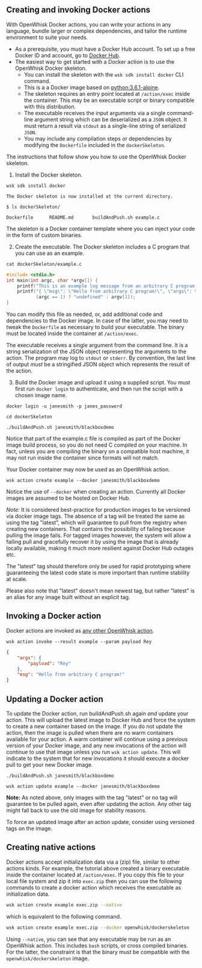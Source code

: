 <!--
#
# Licensed to the Apache Software Foundation (ASF) under one or more
# contributor license agreements.  See the NOTICE file distributed with
# this work for additional information regarding copyright ownership.
# The ASF licenses this file to You under the Apache License, Version 2.0
# (the "License"); you may not use this file except in compliance with
# the License.  You may obtain a copy of the License at
#
#     http://www.apache.org/licenses/LICENSE-2.0
#
# Unless required by applicable law or agreed to in writing, software
# distributed under the License is distributed on an "AS IS" BASIS,
# WITHOUT WARRANTIES OR CONDITIONS OF ANY KIND, either express or implied.
# See the License for the specific language governing permissions and
# limitations under the License.
#
-->

## Creating and invoking Docker actions

With OpenWhisk Docker actions, you can write your actions in any language, bundle larger
or complex dependencies, and tailor the runtime environment to suite your needs.

- As a prerequisite, you must have a Docker Hub account.
  To set up a free Docker ID and account, go to [Docker Hub](https://hub.docker.com).
- The easiest way to get started with a Docker action is to use the OpenWhisk Docker skeleton.
  - You can install the skeleton with the `wsk sdk install docker` CLI command.
  - This is a a Docker image based on [python:3.6.1-alpine](https://hub.docker.com/r/library/python).
  - The skeleton requires an entry point located at `/action/exec` inside the container.
    This may be an executable script or binary compatible with this distribution.
  - The executable receives the input arguments via a single command-line argument string
    which can be deserialized as a `JSON` object.
    It must return a result via `stdout` as a single-line string of serialized `JSON`.
  - You may include any compilation steps or dependencies by modifying the `Dockerfile`
    included in the `dockerSkeleton`.

The instructions that follow show you how to use the OpenWhisk Docker skeleton.

1. Install the Docker skeleton.

  ```
  wsk sdk install docker
  ```
  ```
  The Docker skeleton is now installed at the current directory.
  ```

  ```
  $ ls dockerSkeleton/
  ```
  ```
  Dockerfile      README.md       buildAndPush.sh example.c
  ```

  The skeleton is a Docker container template where you can inject your code in the form of custom binaries.

2. Create the executable. The Docker skeleton includes a C program that you can use as an example.

  ```
  cat dockerSkeleton/example.c
  ```
  ```c
  #include <stdio.h>
  int main(int argc, char *argv[]) {
      printf("This is an example log message from an arbitrary C program!\n");
      printf("{ \"msg\": \"Hello from arbitrary C program!\", \"args\": %s }",
             (argc == 1) ? "undefined" : argv[1]);
  }
  ```

  You can modify this file as needed, or, add additional code and dependencies to the Docker image.
  In case of the latter, you may need to tweak the `Dockerfile` as necessary to build your executable.
  The binary must be located inside the container at `/action/exec`.

  The executable receives a single argument from the command line. It is a string serialization of the JSON
  object representing the arguments to the action. The program may log to `stdout` or `stderr`.
  By convention, the last line of output _must_ be a stringified JSON object which represents the result of
  the action.

3. Build the Docker image and upload it using a supplied script.
  You must first run `docker login` to authenticate, and then run the script with a chosen image name.

  ```
  docker login -u janesmith -p janes_password
  ```
  ```
  cd dockerSkeleton
  ```
  ```
  ./buildAndPush.sh janesmith/blackboxdemo
  ```

  Notice that part of the example.c file is compiled as part of the Docker image build process,
  so you do not need C compiled on your machine.
  In fact, unless you are compiling the binary on a compatible host machine, it may not run inside
  the container since formats will not match.

  Your Docker container may now be used as an OpenWhisk action.

  ```
  wsk action create example --docker janesmith/blackboxdemo
  ```

  Notice the use of `--docker` when creating an action. Currently all Docker images are assumed
  to be hosted on Docker Hub.

  *Note:* It is considered best-practice for production images to be versioned via docker image tags. The absence of a tag will be treated the same as using the tag "latest", which will guarantee to pull from the registry when creating new containers. That contains the possibility of failing because pulling the image fails. For tagged images however, the system will allow a failing pull and gracefully recover it by using the image that is already locally available, making it much more resilient against Docker Hub outages etc.

  The "latest" tag should therefore only be used for rapid prototyping where guaranteeing the latest code state is more important than runtime stability at scale.

  Please also note that "latest" doesn't mean newest tag, but rather "latest" is an alias for any image built without an explicit tag.

## Invoking a Docker action

Docker actions are invoked as [any other OpenWhisk action](actions.md#the-basics).

  ```
  wsk action invoke --result example --param payload Rey
  ```
  ```json
  {
      "args": {
          "payload": "Rey"
      },
      "msg": "Hello from arbitrary C program!"
  }
  ```

## Updating a Docker action

To update the Docker action, run buildAndPush.sh again _and_ update your action.
This will upload the latest image to Docker Hub and force the system to create a new container based on the image.
If you do not update the action, then the image is pulled when there are no warm containers available for your action.
A warm container will continue using a previous version of your Docker image,
and any new invocations of the action will continue to use that image unless you run `wsk action update`.
This will indicate to the system that for new invocations it should execute a docker pull to get your new Docker image.

  ```
  ./buildAndPush.sh janesmith/blackboxdemo
  ```
  ```
  wsk action update example --docker janesmith/blackboxdemo
  ```

**Note:** As noted above, only images with the tag "latest" or no tag will guarantee to be pulled again, even after updating the action. Any other tag might fall back to use the old image for stability reasons.

To force an updated image after an action update, consider using versioned tags on the image.

## Creating native actions

Docker actions accept initialization data via a (zip) file, similar to other actions kinds.
For example, the tutorial above created a binary executable inside the container located at `/action/exec`.
If you copy this file to your local file system and zip it into `exec.zip` then you can use the following
commands to create a docker action which receives the executable as initialization data.

  ```bash
  wsk action create example exec.zip --native
  ```
  which is equivalent to the following command.
  ```bash
  wsk action create example exec.zip --docker openwhisk/dockerskeleton
  ```

Using `--native`, you can see that any executable may be run as an OpenWhisk action.
This includes `bash` scripts, or cross compiled binaries. For the latter, the constraint
is that the binary must be compatible with the `openwhisk/dockerskeleton` image.
